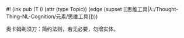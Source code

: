 #! (ink pub (T i) (attr (type Topic)) (edge (supset [[思维工具|λ:/Thought-Thing-NL-Cognition/元素/思维工具]])))

奥卡姆剃须刀：简约法则，若无必要，勿增实体。